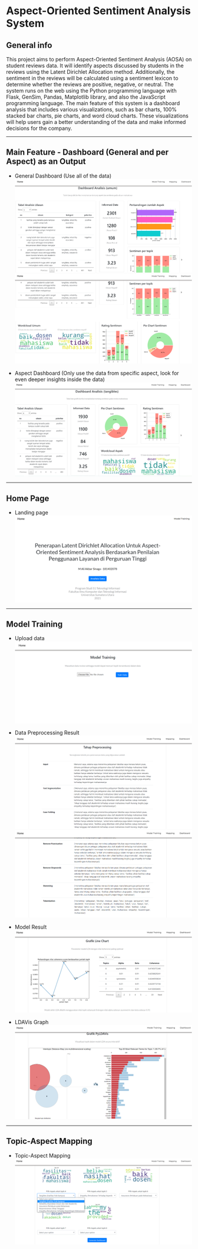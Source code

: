 # Aspect-Oriented Sentiment Analysis System

## General info

This project aims to perform Aspect-Oriented Sentiment Analysis (AOSA) on student reviews data. It will identify aspects discussed by students in the reviews using the Latent Dirichlet Allocation method. Additionally, the sentiment in the reviews will be calculated using a sentiment lexicon to determine whether the reviews are positive, negative, or neutral. The system runs on the web using the Python programming language with Flask, GenSim, Pandas, Matplotlib library, and also the JavaScript programming language. The main feature of this system is a dashboard analysis that includes various visualizations, such as bar charts, 100% stacked bar charts, pie charts, and word cloud charts. These visualizations will help users gain a better understanding of the data and make informed decisions for the company.

---

## Main Feature - Dashboard (General and per Aspect) as an Output

- General Dashboard (Use all of the data)
  ![General Dashboard 1](./static/images/general_dashboard_1.png)
  ![General Dashboard 2](./static/images/general_dashboard_2.png)

- Aspect Dashboard (Only use the data from specific aspect, look for even deeper insights inside the data)
  ![Aspect Dashboard](./static/images/aspect_dashboard_1.png)

---

## Home Page

- Landing page
  ![Home Page](./static/images/homepage.png)

---

## Model Training

- Upload data
  ![Upload data](./static/images/model_training.png)

- Data Preprocessing Result
  ![Data Preprocessing Result](./static/images/data_preprocessing.png)
  ![Data Preprocessing Result 2](./static/images/data_preprocessing_2.png)

- Model Result
  ![Model Result](./static/images/model_hyperparameter_results.png)

- LDAVis Graph
  ![LDAVis Graph](./static/images/ldavis_graph.png)

---

## Topic-Aspect Mapping

- Topic-Aspect Mapping
  ![Topic-Aspect Mapping](./static/images/mapping_identifiedtopic_to_aspects.png)
